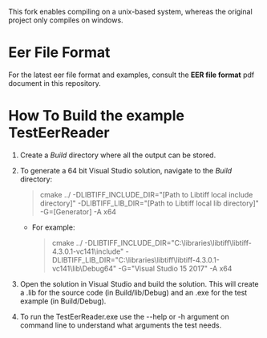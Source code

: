 This fork enables compiling on a unix-based system, whereas the original project only compiles on windows.

Eer File Format
===============

For the latest eer file format and examples, consult the **EER file format** pdf document in this repository.

How To Build the example TestEerReader
======================================

1. Create a *Build* directory where all the output can be stored. 
2. To generate a 64 bit Visual Studio solution, navigate to the *Build* directory:
    > cmake ../ -DLIBTIFF_INCLUDE_DIR="[Path to Libtiff local include directory]" -DLIBTIFF_LIB_DIR="[Path to Libtiff local lib directory]" -G=[Generator] -A x64

    * For example: 
        > cmake ../ -DLIBTIFF_INCLUDE_DIR="C:\libraries\libtiff\libtiff-4.3.0.1-vc141\include" -DLIBTIFF_LIB_DIR="C:\libraries\libtiff\libtiff-4.3.0.1-vc141\lib\Debug64" -G="Visual Studio 15 2017" -A x64

3. Open the solution in Visual Studio and build the solution. This will create a .lib for the source code (in Build/lib/Debug) and an .exe for the test example (in Build/Debug).

4. To run the TestEerReader.exe use the --help or -h argument on command line to understand what arguments the test needs. 

